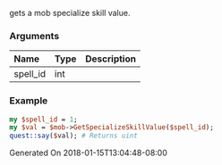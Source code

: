 gets a mob specialize skill value.
### Arguments
**Name**|**Type**|**Description**
:---|:---|:---
spell_id|int|

### Example

```perl
my $spell_id = 1;
my $val = $mob->GetSpecializeSkillValue($spell_id);
quest::say($val); # Returns uint
```


Generated On 2018-01-15T13:04:48-08:00